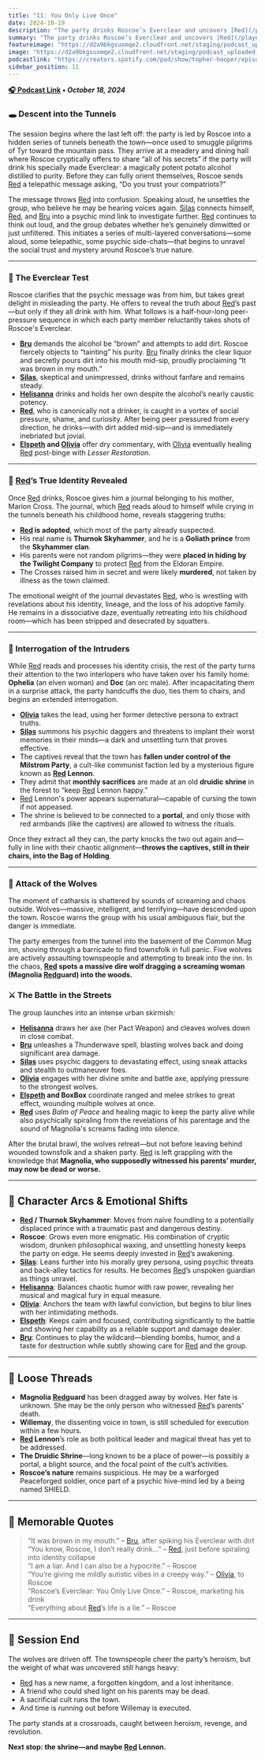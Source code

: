 ```yaml
---
title: "11: You Only Live Once"
date: 2024-10-19
description: "The party drinks Roscoe’s Everclear and uncovers [Red](/player-characters/red)’s royal past while wolves descend on the town"
summary: "The party drinks Roscoe’s Everclear and uncovers [Red](/player-characters/red)’s royal past while wolves descend on the town"
featureimage: "https://d2a9bkgsuxmqe2.cloudfront.net/staging/podcast_uploaded_episode400/41448639/41448639-1729360815024-1c70054943e82.jpg"
image: "https://d2a9bkgsuxmqe2.cloudfront.net/staging/podcast_uploaded_episode400/41448639/41448639-1729360815024-1c70054943e82.jpg"
podcastlink: "https://creators.spotify.com/pod/show/topher-hooper/episodes/C4-E11-You-Only-Live-Once-e2pspcd"
sidebar_position: 11
---
```


**[🎧 Podcast Link](https://creators.spotify.com/pod/show/topher-hooper/episodes/C4-E11-You-Only-Live-Once-e2pspcd) • *October 18, 2024***

### 🕳️ Descent into the Tunnels

The session begins where the last left off: the party is led by Roscoe into a hidden series of tunnels beneath the town—once used to smuggle pilgrims of Tyr toward the mountain pass. They arrive at a meadery and dining hall where Roscoe cryptically offers to share “all of his secrets” if the party will drink his specially made Everclear: a magically potent potato alcohol distilled to purity. Before they can fully orient themselves, Roscoe sends [Red](/player-characters/red) a telepathic message asking, “Do you trust your compatriots?”

The message throws [Red](/player-characters/red) into confusion. Speaking aloud, he unsettles the group, who believe he may be hearing voices again. [Silas](/player-characters/silas) connects himself, [Red](/player-characters/red), and [Bru](/player-characters/bru) into a psychic mind link to investigate further. [Red](/player-characters/red) continues to think out loud, and the group debates whether he’s genuinely dimwitted or just unfiltered. This initiates a series of multi-layered conversations—some aloud, some telepathic, some psychic side-chats—that begins to unravel the social trust and mystery around Roscoe’s true nature.

---

### 🧪 The Everclear Test

Roscoe clarifies that the psychic message was from him, but takes great delight in misleading the party. He offers to reveal the truth about [Red](/player-characters/red)’s past—but only if they all drink with him. What follows is a half-hour-long peer-pressure sequence in which each party member reluctantly takes shots of Roscoe's Everclear.

- **[Bru](/player-characters/bru)** demands the alcohol be “brown” and attempts to add dirt. Roscoe fiercely objects to “tainting” his purity. [Bru](/player-characters/bru) finally drinks the clear liquor and secretly pours dirt into his mouth mid-sip, proudly proclaiming “It was brown in my mouth.”
- **[Silas](/player-characters/silas)**, skeptical and unimpressed, drinks without fanfare and remains steady.
- **[Helisanna](/player-characters/helisanna)** drinks and holds her own despite the alcohol’s nearly caustic potency.
- **[Red](/player-characters/red)**, who is canonically not a drinker, is caught in a vortex of social pressure, shame, and curiosity. After being peer pressured from every direction, he drinks—with dirt added mid-sip—and is immediately inebriated but jovial.
- **[Elspeth](/player-characters/elspeth) and [Olivia](/player-characters/olivia)** offer dry commentary, with [Olivia](/player-characters/olivia) eventually healing [Red](/player-characters/red) post-binge with *Lesser Restoration*.

---

### 📖 [Red](/player-characters/red)’s True Identity Revealed

Once [Red](/player-characters/red) drinks, Roscoe gives him a journal belonging to his mother, Marion Cross. The journal, which [Red](/player-characters/red) reads aloud to himself while crying in the tunnels beneath his childhood home, reveals staggering truths:

- **[Red](/player-characters/red) is adopted**, which most of the party already suspected.
- His real name is **Thurnok Skyhammer**, and he is a **Goliath prince** from the **Skyhammer clan**.
- His parents were not random pilgrims—they were **placed in hiding by the Twilight Company** to protect [Red](/player-characters/red) from the Eldoran Empire.
- The Crosses raised him in secret and were likely **murdered**, not taken by illness as the town claimed.

The emotional weight of the journal devastates [Red](/player-characters/red), who is wrestling with revelations about his identity, lineage, and the loss of his adoptive family. He remains in a dissociative daze, eventually retreating into his childhood room—which has been stripped and desecrated by squatters.

---

### 👮 Interrogation of the Intruders

While [Red](/player-characters/red) reads and processes his identity crisis, the rest of the party turns their attention to the two interlopers who have taken over his family home: **Ophelia** (an elven woman) and **Doc** (an orc male). After incapacitating them in a surprise attack, the party handcuffs the duo, ties them to chairs, and begins an extended interrogation.

- **[Olivia](/player-characters/olivia)** takes the lead, using her former detective persona to extract truths.
- **[Silas](/player-characters/silas)** summons his psychic daggers and threatens to implant their worst memories in their minds—a dark and unsettling turn that proves effective.
- The captives reveal that the town has **fallen under control of the Milstrom Party**, a cult-like communist faction led by a mysterious figure known as **[Red](/player-characters/red) Lennon**.
- They admit that **monthly sacrifices** are made at an old **druidic shrine** in the forest to “keep [Red](/player-characters/red) Lennon happy.”
- [Red](/player-characters/red) Lennon's power appears supernatural—capable of cursing the town if not appeased.
- The shrine is believed to be connected to a **portal**, and only those with red armbands (like the captives) are allowed to witness the rituals.

Once they extract all they can, the party knocks the two out again and—fully in line with their chaotic alignment—**throws the captives, still in their chairs, into the Bag of Holding**.

---

### 🐺 Attack of the Wolves

The moment of catharsis is shattered by sounds of screaming and chaos outside. Wolves—massive, intelligent, and terrifying—have descended upon the town. Roscoe warns the group with his usual ambiguous flair, but the danger is immediate.

The party emerges from the tunnel into the basement of the Common Mug inn, shoving through a barricade to find townsfolk in full panic. Five wolves are actively assaulting townspeople and attempting to break into the inn. In the chaos, **[Red](/player-characters/red) spots a massive dire wolf dragging a screaming woman (Magnolia [Red](/player-characters/red)guard) into the woods.**

### ⚔️ The Battle in the Streets

The group launches into an intense urban skirmish:
- **[Helisanna](/player-characters/helisanna)** draws her axe (her Pact Weapon) and cleaves wolves down in close combat.
- **[Bru](/player-characters/bru)** unleashes a Thunderwave spell, blasting wolves back and doing significant area damage.
- **[Silas](/player-characters/silas)** uses psychic daggers to devastating effect, using sneak attacks and stealth to outmaneuver foes.
- **[Olivia](/player-characters/olivia)** engages with her divine smite and battle axe, applying pressure to the strongest wolves.
- **[Elspeth](/player-characters/elspeth) and BoxBox** coordinate ranged and melee strikes to great effect, wounding multiple wolves at once.
- **[Red](/player-characters/red)** uses *Balm of Peace* and healing magic to keep the party alive while also psychically spiraling from the revelations of his parentage and the sound of Magnolia's screams fading into silence.

After the brutal brawl, the wolves retreat—but not before leaving behind wounded townsfolk and a shaken party. [Red](/player-characters/red) is left grappling with the knowledge that **Magnolia, who supposedly witnessed his parents’ murder, may now be dead or worse.**

---

## 🧠 Character Arcs & Emotional Shifts

- **[Red](/player-characters/red) / Thurnok Skyhammer**: Moves from naïve foundling to a potentially displaced prince with a traumatic past and dangerous destiny.
- **Roscoe**: Grows even more enigmatic. His combination of cryptic wisdom, drunken philosophical waxing, and unsettling honesty keeps the party on edge. He seems deeply invested in [Red](/player-characters/red)’s awakening.
- **[Silas](/player-characters/silas)**: Leans further into his morally grey persona, using psychic threats and back-alley tactics for results. He becomes [Red](/player-characters/red)’s unspoken guardian as things unravel.
- **[Helisanna](/player-characters/helisanna)**: Balances chaotic humor with raw power, revealing her musical and magical fury in equal measure.
- **[Olivia](/player-characters/olivia)**: Anchors the team with lawful conviction, but begins to blur lines with her intimidating methods.
- **[Elspeth](/player-characters/elspeth)**: Keeps calm and focused, contributing significantly to the battle and showing her capability as a reliable support and damage dealer.
- **[Bru](/player-characters/bru)**: Continues to play the wildcard—blending bombs, humor, and a taste for destruction while subtly showing care for [Red](/player-characters/red) and the group.

---

## 🧩 Loose Threads

- **Magnolia [Red](/player-characters/red)guard** has been dragged away by wolves. Her fate is unknown. She may be the only person who witnessed [Red](/player-characters/red)’s parents' death.
- **Willemay**, the dissenting voice in town, is still scheduled for execution within a few hours.
- **[Red](/player-characters/red) Lennon**’s role as both political leader and magical threat has yet to be addressed.
- **The Druidic Shrine**—long known to be a place of power—is possibly a portal, a blight source, and the focal point of the cult’s activities.
- **Roscoe’s nature** remains suspicious. He may be a warforged Peaceforged soldier, once part of a psychic hive-mind led by a being named SHIELD.

---

## 📜 Memorable Quotes
> “It was brown in my mouth.” – [Bru](/player-characters/bru), after spiking his Everclear with dirt  
> “You know, Roscoe, I don’t really drink…” – [Red](/player-characters/red), just before spiraling into identity collapse  
> “I am a liar. And I can also be a hypocrite.” – Roscoe  
> “You’re giving me mildly autistic vibes in a creepy way.” – [Olivia](/player-characters/olivia), to Roscoe  
> “Roscoe’s Everclear: You Only Live Once.” – Roscoe, marketing his drink  
> “Everything about [Red](/player-characters/red)’s life is a lie.” – Roscoe

---

## 🏁 Session End

The wolves are driven off. The townspeople cheer the party’s heroism, but the weight of what was uncovered still hangs heavy:

- [Red](/player-characters/red) has a new name, a forgotten kingdom, and a lost inheritance.
- A friend who could shed light on his parents may be dead.
- A sacrificial cult runs the town.
- And time is running out before Willemay is executed.

The party stands at a crossroads, caught between heroism, revenge, and revolution.

**Next stop: the shrine—and maybe [Red](/player-characters/red) Lennon.**